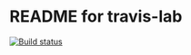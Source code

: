 # README for travis-lab

[![Build status](https://app.travis-ci.com/github/miltzhaw/python-helloworld)](https://travis-ci.com/miltzhaw)

